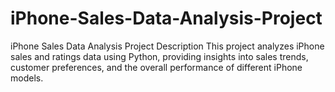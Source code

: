 # iPhone-Sales-Data-Analysis-Project
iPhone Sales Data Analysis Project Description This project analyzes iPhone sales and ratings data using Python, providing insights into sales trends, customer preferences, and the overall performance of different iPhone models.
